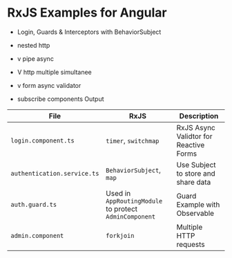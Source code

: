 # RxJS Examples for Angular

- Login, Guards & Interceptors with BehaviorSubject
  
- nested http
- v pipe async
- V http multiple simultanee
- v form async validator
- subscribe components Output

| File      | RxJS  | Description
| ----------- | ----------- | ----------- |
| `login.component.ts`      | `timer`, `switchmap`       | RxJS Async Validtor for Reactive Forms |
| `authentication.service.ts`      | `BehaviorSubject`, `map` | Use Subject to store and share data | 
| `auth.guard.ts`   |  Used in `AppRoutingModule` to protect `AdminComponent`| Guard Example with Observable         |
| `admin.component`   | `forkjoin`         | Multiple HTTP requests  |
